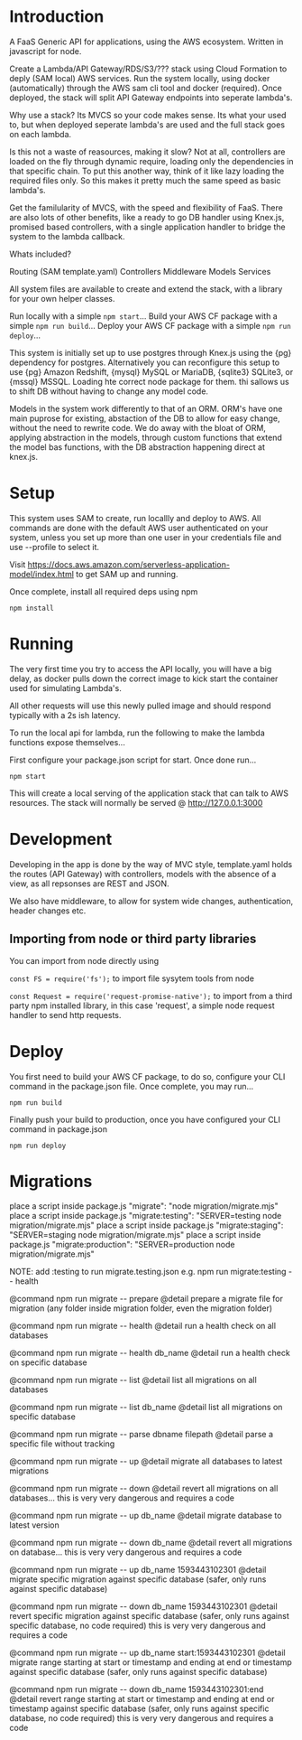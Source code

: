 # Introduction

A FaaS Generic API for applications, using the AWS ecosystem. Written in javascript for node.

Create a Lambda/API Gateway/RDS/S3/??? stack using Cloud Formation to deply (SAM local) AWS services. Run the system locally, using docker (automatically) through the AWS sam cli tool and docker (required). Once deployed, the stack will split API Gateway endpoints into seperate lambda's.

Why use a stack? Its MVCS so your code makes sense. Its what your used to, but when deployed seperate lambda's are used and the full stack goes on each lambda.

Is this not a waste of reasources, making it slow? Not at all, controllers are loaded on the fly through dynamic require, loading only the dependencies in that specific chain. To put this another way, think of it like lazy loading the required files only. So this makes it pretty much the same speed as basic lambda's.

Get the familularity of MVCS, with the speed and flexibility of FaaS. There are also lots of other benefits, like a ready to go DB handler using Knex.js, promised based controllers, with a single application handler to bridge the system to the lambda callback.

Whats included?

Routing (SAM template.yaml)
Controllers
Middleware
Models
Services

All system files are available to create and extend the stack, with a library for your own helper classes.

Run locally with a simple `npm start`...
Build your AWS CF package with a simple `npm run build`...
Deploy your AWS CF package with a simple `npm run deploy`...

This system is initially set up to use postgres through Knex.js using the {pg} dependency for postgres. Alternatively you can reconfigure this setup to use {pg} Amazon Redshift, {mysql} MySQL or MariaDB, {sqlite3} SQLite3, or {mssql} MSSQL. Loading hte correct node package for them. thi sallows us to shift DB without having to change any model code.

Models in the system work differently to that of an ORM. ORM's have one main puprose for existing, abstaction of the DB to allow for easy change, without the need to rewrite code. We do away with the bloat of ORM, applying abstraction in the models, through custom functions that extend the model bas functions, with the DB abstraction happening direct at knex.js.

# Setup

This system uses SAM to create, run locallly and deploy to AWS. All commands are done with the default AWS user authenticated on your system, unless you set up more than one user in your credentials file and use --profile to select it.

Visit https://docs.aws.amazon.com/serverless-application-model/index.html to get SAM up and running.

Once complete, install all required deps using npm

`npm install`

# Running

The very first time you try to access the API locally, you will have a big delay, as docker pulls down the correct image to kick start the container used for simulating Lambda's.

All other requests will use this newly pulled image and should respond typically with a 2s ish latency.

To run the local api for lambda, run the following to make the lambda functions expose themselves...

First configure your package.json script for start. Once done run...

`npm start`

This will create a local serving of the application stack that can talk to AWS resources. The stack will normally be served @ http://127.0.0.1:3000

# Development

Developing in the app is done by the way of MVC style, template.yaml holds the routes (API Gateway) with controllers, models with the absence of a view, as all repsonses are REST and JSON.

We also have middleware, to allow for system wide changes, authentication, header changes etc.

## Importing from node or third party libraries

You can import from node directly using 

`const FS = require('fs');` to import file sysytem tools from node

`const Request = require('request-promise-native');` to import from a third party npm installed library, in this case 'request', a simple node request handler to send http requests. 

# Deploy

You first need to build your AWS CF package, to do so, configure your CLI command in the package.json file. Once complete, you may run...

`npm run build`

Finally push your build to production, once you have configured your CLI command in package.json

`npm run deploy`

# Migrations

place a script inside package.js "migrate": "node migration/migrate.mjs" 
place a script inside package.js "migrate:testing": "SERVER=testing node migration/migrate.mjs" 
place a script inside package.js "migrate:staging": "SERVER=staging node migration/migrate.mjs" 
place a script inside package.js "migrate:production": "SERVER=production node migration/migrate.mjs" 

NOTE: add :testing to run migrate.testing.json e.g. npm run migrate:testing -- health

@command npm run migrate -- prepare
@detail prepare a migrate file for migration (any folder inside migration folder, even the migration folder)

@command npm run migrate -- health
@detail run a health check on all databases

@command npm run migrate -- health db_name
@detail run a health check on specific database

@command npm run migrate -- list
@detail list all migrations on all databases

@command npm run migrate -- list db_name
@detail list all migrations on specific database

@command npm run migrate -- parse dbname filepath
@detail parse a specific file without tracking

@command npm run migrate -- up
@detail migrate all databases to latest migrations

@command npm run migrate -- down
@detail revert all migrations on all databases... this is very very dangerous and requires a code

@command npm run migrate -- up db_name
@detail migrate database to latest version

@command npm run migrate -- down db_name
@detail revert all migrations on database... this is very very dangerous and requires a code

@command npm run migrate -- up db_name 1593443102301
@detail migrate specific migration against specific database (safer, only runs against specific database) 

@command npm run migrate -- down db_name 1593443102301
@detail revert specific migration against specific database (safer, only runs against specific database, no code required) this is very very dangerous and requires a code

@command npm run migrate -- up db_name start:1593443102301
@detail migrate range starting at start or timestamp and ending at end or timestamp against specific database (safer, only runs against specific database) 

@command npm run migrate -- down db_name 1593443102301:end
@detail revert range starting at start or timestamp and ending at end or timestamp against specific database (safer, only runs against specific database, no code required) this is very very dangerous and requires a code